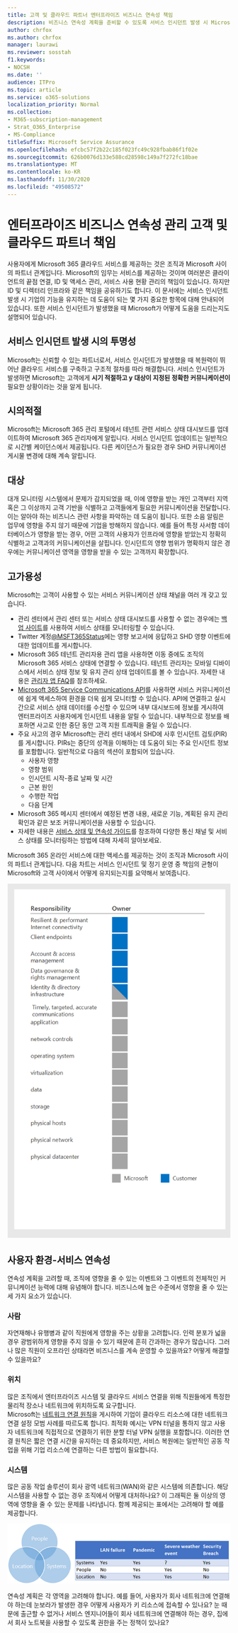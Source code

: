 ```yaml
---
title: 고객 및 클라우드 파트너 엔터프라이즈 비즈니스 연속성 책임
description: 비즈니스 연속성 계획을 준비할 수 있도록 서비스 인시던트 발생 시 Microsoft가 수행하는 작업을 이해합니다.
author: chrfox
ms.author: chrfox
manager: laurawi
ms.reviewer: sosstah
f1.keywords:
- NOCSH
ms.date: ''
audience: ITPro
ms.topic: article
ms.service: o365-solutions
localization_priority: Normal
ms.collection:
- M365-subscription-management
- Strat_O365_Enterprise
- MS-Compliance
titleSuffix: Microsoft Service Assurance
ms.openlocfilehash: efcbc57f2b22c185f023fc49c928fbab86f1f02e
ms.sourcegitcommit: 626b0076d133e588cd28598c149a7f272fc18bae
ms.translationtype: MT
ms.contentlocale: ko-KR
ms.lasthandoff: 11/30/2020
ms.locfileid: "49508572"
---
```

# <a name="enterprise-business-continuity-management-customer-and-cloud-partner-responsibilities"></a>엔터프라이즈 비즈니스 연속성 관리 고객 및 클라우드 파트너 책임

사용자에게 Microsoft 365 클라우드 서비스를 제공하는 것은 조직과 Microsoft 사이의 파트너 관계입니다. Microsoft의 임무는 서비스를 제공하는 것이며 여러분은 클라이언트의 끝점 연결, ID 및 액세스 관리, 서비스 사용 현황 관리의 책임이 있습니다. 하지만 ID 및 디렉터리 인프라와 같은 책임을 공유하기도 합니다. 이 문서에는 서비스 인시던트 발생 시 기업의 기능을 유지하는 데 도움이 되는 몇 가지 중요한 항목에 대해 안내되어 있습니다. 또한 서비스 인시던트가 발생했을 때 Microsoft가 어떻게 도움을 드리는지도 설명되어 있습니다.

## <a name="transparency-during-service-incidents"></a>서비스 인시던트 발생 시의 투명성

Microsoft는 신뢰할 수 있는 파트너로서, 서비스 인시던트가 발생했을 때 복원력이 뛰어난 클라우드 서비스를 구축하고 구조적 절차를 따라 해결합니다. 서비스 인시던트가 발생하면 Microsoft는 고객에게 **시기 적절하고 y** **대상이 지정된** **정확한 커뮤니케이션이** 필요한 상황이라는 것을 알게 됩니다.

## <a name="timely"></a>시의적절

Microsoft는 Microsoft 365 관리 포털에서 테넌트 관련 서비스 상태 대시보드를 업데이트하여 Microsoft 365 관리자에게 알립니다. 서비스 인시던트 업데이트는 일반적으로 시간별 케이던스에서 제공됩니다. 다른 케이던스가 필요한 경우 SHD 커뮤니케이션 게시물 변경에 대해 계속 알립니다.

## <a name="targeted"></a>대상

대개 모니터링 시스템에서 문제가 감지되었을 때, 이에 영향을 받는 개인 고객부터 지역 혹은 그 이상까지 고객 기반을 식별하고 고객들에게 필요한 커뮤니케이션을 전달합니다. 이는 알아야 하는 비즈니스 관련 사항을 파악하는 데 도움이 됩니다. 또한 소음 알림은 업무에 영향을 주지 않기 때문에 기업을 방해하지 않습니다. 예를 들어 특정 사서함 데이터베이스가 영향을 받는 경우, 어떤 고객의 사용자가 인프라에 영향을 받았는지 정확히 식별하고 고객과의 커뮤니케이션을 살핍니다. 인시던트의 영향 범위가 명확하지 않은 경우에는 커뮤니케이션 영역을 영향을 받을 수 있는 고객까지 확장합니다.

## <a name="highly-available"></a>고가용성

Microsoft는 고객이 사용할 수 있는 서비스 커뮤니케이션 상태 채널을 여러 개 갖고 있습니다.

- 관리 센터에서 관리 센터 또는 서비스 상태 대시보드를 사용할 수 없는 경우에는 [백업 사이트](https://status.office365.com/)를 사용하여 서비스 상태를 모니터링할 수 있습니다.
- Twitter 계정[@MSFT365Status](https://twitter.com/msft365status?lang=en)에는 영향 보고서에 응답하고 SHD 영향 이벤트에 대한 업데이트를 게시합니다.
- Microsoft 365 테넌트 관리자용 관리 앱을 사용하면 이동 중에도 조직의 Microsoft 365 서비스 상태에 연결할 수 있습니다. 테넌트 관리자는 모바일 디바이스에서 서비스 상태 정보 및 유지 관리 상태 업데이트를 볼 수 있습니다. 자세한 내용은 [관리자 앱 FAQ](https://docs.microsoft.com/office365/admin/admin-overview/admin-mobile-app)를 참조하세요.
- [Microsoft 365 Service Communications API](https://docs.microsoft.com/office365/servicedescriptions/office-365-platform-service-description/service-health-and-continuity#office-365-service-communications-api)를 사용하면 서비스 커뮤니케이션에 쉽게 액세스하여 환경을 더욱 쉽게 모니터할 수 있습니다. API에 연결하고 실시간으로 서비스 상태 데이터를 수신할 수 있으며 내부 대시보드에 정보를 게시하여 엔터프라이즈 사용자에게 인시던트 내용을 알릴 수 있습니다. 내부적으로 정보를 배포하면 사고로 인한 중단 동안 고객 지원 트래픽을 줄일 수 있습니다.
- 주요 사고의 경우 Microsoft는 관리 센터 내에서 SHD에 사후 인시던트 검토(PIR)를 게시합니다. PIRs는 중단의 성격을 이해하는 데 도움이 되는 주요 인시던트 정보를 포함합니다. 일반적으로 다음의 섹션이 포함되어 있습니다.
    - 사용자 영향
    - 영향 범위
    - 인시던트 시작-종료 날짜 및 시간
    - 근본 원인
    - 수행한 작업
    - 다음 단계
- Microsoft 365 메시지 센터에서 예정된 변경 내용, 새로운 기능, 계획된 유지 관리 확인과 같은 보조 커뮤니케이션을 사용할 수 있습니다.
- 자세한 내용은 [서비스 상태 및 연속성 가이드](https://docs.microsoft.com/office365/servicedescriptions/office-365-platform-service-description/service-health-and-continuity)를 참조하여 다양한 통신 채널 및 서비스 상태를 모니터링하는 방법에 대해 자세히 알아보세요.

Microsoft 365 온라인 서비스에 대한 액세스를 제공하는 것이 조직과 Microsoft 사이의 파트너 관계입니다. 다음 차트는 서비스 인시던트 및 정기 운영 중 책임의 균형이 Microsoft와 고객 사이에서 어떻게 유지되는지를 요약해서 보여줍니다.

![고객 및 Microsoft 책임의 균형](../media/responsibilities.png)

## <a name="your-environment---service-continuity"></a>사용자 환경-서비스 연속성

연속성 계획을 고려할 때, 조직에 영향을 줄 수 있는 이벤트와 그 이벤트의 전체적인 커뮤니케이션 능력에 대해 유념해야 합니다. 비즈니스에 높은 수준에서 영향을 줄 수 있는 세 가지 요소가 있습니다.

### <a name="people"></a>사람

자연재해나 유행병과 같이 직원에게 영향을 주는 상황을 고려합니다. 인력 분포가 넓을 경우 광범위하게 영향을 주지 않을 수 있기 때문에 흔히 간과하는 경우가 많습니다. 그러나 많은 직원이 오프라인 상태라면 비즈니스를 계속 운영할 수 있을까요? 어떻게 해결할 수 있을까요?

### <a name="location"></a>위치

많은 조직에서 엔터프라이즈 시스템 및 클라우드 서비스 연결을 위해 직원들에게 특정한 물리적 장소나 네트워크에 위치하도록 요구합니다.  
Microsoft는 [네트워크 연결 원칙](https://docs.microsoft.com/microsoft-365/enterprise/microsoft-365-network-connectivity-principles)을 게시하여 기업이 클라우드 리소스에 대한 네트워크 연결 설정 모범 사례를 따르도록 합니다. 최적화 예시는 VPN 터널을 통하지 않고 사용자 네트워크에 직접적으로 연결하기 위한 분할 터널 VPN 실행을 포함합니다.  이러한 연결 원칙은 짧은 연결 시간을 유지하는 데 중요하지만, 서비스 복원에는 일반적인 공동 작업을 위해 기업 리소스에 연결하는 다른 방법이 필요합니다.

### <a name="systems"></a>시스템

많은 공동 작업 솔루션이 회사 광역 네트워크(WAN)와 같은 시스템에 의존합니다. 해당 시스템을 사용할 수 없는 경우 조직에서 어떻게 대처하나요?
이 그래픽은 둘 이상의 영역에 영향을 줄 수 있는 문제를 나타냅니다. 함께 제공되는 표에서는 고려해야 할 예를 제공합니다.

![벤 시스템 다이어그램](../media/venn-diagram.png)

연속성 계획은 각 영역을 고려해야 합니다. 예를 들어, 사용자가 회사 네트워크에 연결해야 하는데 눈보라가 발생한 경우 어떻게 사용자가 키 리소스에 접속할 수 있나요? 눈 때문에 출근할 수 없거나 서비스 엔지니어들이 회사 네트워크에 연결해야 하는 경우, 집에서 회사 노트북을 사용할 수 있도록 권한을 주는 정책이 있나요?
